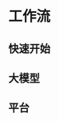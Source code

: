 # 工作流

## 快速开始

  <Linkcard 
  url="" 
  title="从0到100元搭建工作流"  
  logo="/blog/icon/100.png"
  />

## 大模型

  <Linkcard 
  url="./deepseek/" 
  title="DeepSeek"  
  logo="/blog/icon/deepseek.png"
  />

  <Linkcard 
  url="" 
  title="ChatGPT"  
  logo="/blog/icon/chatgpt.png"
  />



## 平台

  <Linkcard 
  url="" 
  title="小红书"  
  logo="/blog/icon/xiaohongshu.png"
  />



  <Linkcard 
  url="" 
  title="哔哩哔哩~"  
  logo="/blog/icon/bilibili.png"
  />



  <Linkcard 
  url="" 
  title="抖音"  
  logo="/blog/icon/tiktok.png"
  />



  <Linkcard 
  url="" 
  title="视频号"  
  logo="/blog/icon/视频号.png"
  />
